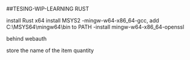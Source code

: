 ##TESING-WIP-LEARNING RUST

install Rust x64
install MSYS2
-mingw-w64-x86_64-gcc, add C:\MSYS64\mingw64\bin to PATH
-install mingw-w64-x86_64-openssl

behind webauth


store the name of the item
quantity